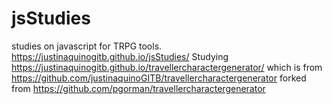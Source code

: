 # jsStudies
studies on javascript for TRPG tools. 
https://justinaquinogitb.github.io/jsStudies/ 
Studying https://justinaquinogitb.github.io/travellercharactergenerator/ which is from https://github.com/justinaquinoGITB/travellercharactergenerator forked from https://github.com/pgorman/travellercharactergenerator 

